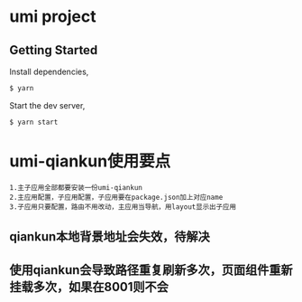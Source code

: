 # umi project

## Getting Started

Install dependencies,

```bash
$ yarn
```

Start the dev server,

```bash
$ yarn start
```

# umi-qiankun使用要点
    1.主子应用全部都要安装一份umi-qiankun
    2.主应用配置，子应用配置，子应用要在package.json加上对应name
    3.子应用只要配置，路由不用改动，主应用当导航，用layout显示出子应用


## qiankun本地背景地址会失效，待解决
## 使用qiankun会导致路径重复刷新多次，页面组件重新挂载多次，如果在8001则不会